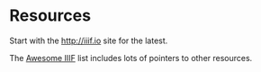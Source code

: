 # Resources

Start with the http://iiif.io site for the latest.

The [Awesome IIIF](https://github.com/IIIF/awesome-iiif) list includes lots of pointers to other resources.

<!-- #todo:0 add more resources to the resources page -->
